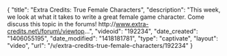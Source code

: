 {
    "title": "Extra Credits: True Female Characters",
    "description": "This week, we look at what it takes to write a great female game character. Come discuss this topic in the forums! http:\/\/www.extra-credits.net\/forum\/viewtop...",
    "videoid": "192234",
    "date_created": "1406055195",
    "date_modified": "1418181781",
    "type": "captivate",
    "layout": "video",
    "url": "\/v\/extra-credits-true-female-characters\/192234"
}